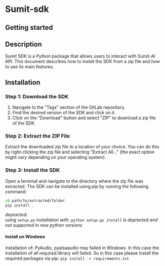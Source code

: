 # Sumit-sdk



## Getting started

## Description

Sumit SDK is a Python package that allows users to interact with Sumit-AI API. This document describes how to install the SDK from a zip file and how to use its main features.

## Installation

### Step 1: Download the SDK

1. Navigate to the "Tags" section of the GitLab repository.
2. Find the desired version of the SDK and click on it.
3. Click on the "Download" button and select "ZIP" to download a zip file of the SDK.

### Step 2: Extract the ZIP File

Extract the downloaded zip file to a location of your choice. You can do this by right-clicking the zip file and selecting "Extract All..." (the exact option might vary depending on your operating system).

### Step 3: Install the SDK

Open a terminal and navigate to the directory where the zip file was extracted. The SDK can be installed using _pip_ by running the following command:

```sh
cd path/to/extracted/folder
pip install .
```

_depracted:   
using `setup.py` installation with: `python setup.py install` is depracted and not supported in new python versions_

#### Install on Windows  
installation of: PyAudio, pyalsaaudio may failed in Windows. In this case the installation of all required library will failed. So in this case please install the required packages via pip: 
```pip install -r requirements.txt```  
